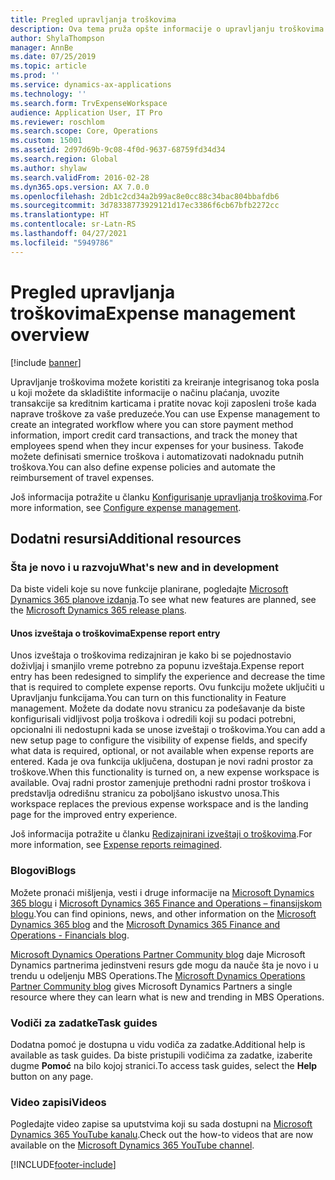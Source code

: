 ```yaml
---
title: Pregled upravljanja troškovima
description: Ova tema pruža opšte informacije o upravljanju troškovima i veze do dodatnih resursa. Upravljanje troškovima možete koristiti za kreiranje integrisanog toka posla u koji možete da skladištite informacije o načinu plaćanja, uvozite transakcije sa kreditnim karticama i pratite novac koji zaposleni troše kada naprave troškove za vaše preduzeće.
author: ShylaThompson
manager: AnnBe
ms.date: 07/25/2019
ms.topic: article
ms.prod: ''
ms.service: dynamics-ax-applications
ms.technology: ''
ms.search.form: TrvExpenseWorkspace
audience: Application User, IT Pro
ms.reviewer: roschlom
ms.search.scope: Core, Operations
ms.custom: 15001
ms.assetid: 2d97d69b-9c08-4f0d-9637-68759fd34d34
ms.search.region: Global
ms.author: shylaw
ms.search.validFrom: 2016-02-28
ms.dyn365.ops.version: AX 7.0.0
ms.openlocfilehash: 2db1c2cd34a2b99ac8e0cc88c34bac804bbafdb6
ms.sourcegitcommit: 3d78338773929121d17ec3386f6cb67bfb2272cc
ms.translationtype: HT
ms.contentlocale: sr-Latn-RS
ms.lasthandoff: 04/27/2021
ms.locfileid: "5949786"
---
```

# <a name="expense-management-overview"></a><span data-ttu-id="33a2c-104">Pregled upravljanja troškovima</span><span class="sxs-lookup"><span data-stu-id="33a2c-104">Expense management overview</span></span>

[!include [banner](../includes/banner.md)]

<span data-ttu-id="33a2c-105">Upravljanje troškovima možete koristiti za kreiranje integrisanog toka posla u koji možete da skladištite informacije o načinu plaćanja, uvozite transakcije sa kreditnim karticama i pratite novac koji zaposleni troše kada naprave troškove za vaše preduzeće.</span><span class="sxs-lookup"><span data-stu-id="33a2c-105">You can use Expense management to create an integrated workflow where you can store payment method information, import credit card transactions, and track the money that employees spend when they incur expenses for your business.</span></span> <span data-ttu-id="33a2c-106">Takođe možete definisati smernice troškova i automatizovati nadoknadu putnih troškova.</span><span class="sxs-lookup"><span data-stu-id="33a2c-106">You can also define expense policies and automate the reimbursement of travel expenses.</span></span>

<span data-ttu-id="33a2c-107">Još informacija potražite u članku [Konfigurisanje upravljanja troškovima](plan-expense-management.md).</span><span class="sxs-lookup"><span data-stu-id="33a2c-107">For more information, see [Configure expense management](plan-expense-management.md).</span></span>

## <a name="additional-resources"></a><span data-ttu-id="33a2c-108">Dodatni resursi</span><span class="sxs-lookup"><span data-stu-id="33a2c-108">Additional resources</span></span>

### <a name="whats-new-and-in-development"></a><span data-ttu-id="33a2c-109">Šta je novo i u razvoju</span><span class="sxs-lookup"><span data-stu-id="33a2c-109">What's new and in development</span></span>

<span data-ttu-id="33a2c-110">Da biste videli koje su nove funkcije planirane, pogledajte [Microsoft Dynamics 365 planove izdanja](/dynamics365/release-plans/).</span><span class="sxs-lookup"><span data-stu-id="33a2c-110">To see what new features are planned, see the [Microsoft Dynamics 365 release plans](/dynamics365/release-plans/).</span></span>

#### <a name="expense-report-entry"></a><span data-ttu-id="33a2c-111">Unos izveštaja o troškovima</span><span class="sxs-lookup"><span data-stu-id="33a2c-111">Expense report entry</span></span>

<span data-ttu-id="33a2c-112">Unos izveštaja o troškovima redizajniran je kako bi se pojednostavio doživljaj i smanjilo vreme potrebno za popunu izveštaja.</span><span class="sxs-lookup"><span data-stu-id="33a2c-112">Expense report entry has been redesigned to simplify the experience and decrease the time that is required to complete expense reports.</span></span> <span data-ttu-id="33a2c-113">Ovu funkciju možete uključiti u Upravljanju funkcijama.</span><span class="sxs-lookup"><span data-stu-id="33a2c-113">You can turn on this functionality in Feature management.</span></span> <span data-ttu-id="33a2c-114">Možete da dodate novu stranicu za podešavanje da biste konfigurisali vidljivost polja troškova i odredili koji su podaci potrebni, opcionalni ili nedostupni kada se unose izveštaji o troškovima.</span><span class="sxs-lookup"><span data-stu-id="33a2c-114">You can add a new setup page to configure the visibility of expense fields, and specify what data is required, optional, or not available when expense reports are entered.</span></span> <span data-ttu-id="33a2c-115">Kada je ova funkcija uključena, dostupan je novi radni prostor za troškove.</span><span class="sxs-lookup"><span data-stu-id="33a2c-115">When this functionality is turned on, a new expense workspace is available.</span></span> <span data-ttu-id="33a2c-116">Ovaj radni prostor zamenjuje prethodni radni prostor troškova i predstavlja odredišnu stranicu za poboljšano iskustvo unosa.</span><span class="sxs-lookup"><span data-stu-id="33a2c-116">This workspace replaces the previous expense workspace and is the landing page for the improved entry experience.</span></span>

<span data-ttu-id="33a2c-117">Još informacija potražite u članku [Redizajnirani izveštaji o troškovima](ExpenseWorkspaceNew.md).</span><span class="sxs-lookup"><span data-stu-id="33a2c-117">For more information, see [Expense reports reimagined](ExpenseWorkspaceNew.md).</span></span>

### <a name="blogs"></a><span data-ttu-id="33a2c-118">Blogovi</span><span class="sxs-lookup"><span data-stu-id="33a2c-118">Blogs</span></span>

<span data-ttu-id="33a2c-119">Možete pronaći mišljenja, vesti i druge informacije na [Microsoft Dynamics 365 blogu](https://community.dynamics.com/b/msftdynamicsblog?c=Enterprise) i [Microsoft Dynamics 365 Finance and Operations – finansijskom blogu](https://community.dynamics.com/365/financeandoperations/b/financials).</span><span class="sxs-lookup"><span data-stu-id="33a2c-119">You can find opinions, news, and other information on the [Microsoft Dynamics 365 blog](https://community.dynamics.com/b/msftdynamicsblog?c=Enterprise) and the [Microsoft Dynamics 365 Finance and Operations - Financials blog](https://community.dynamics.com/365/financeandoperations/b/financials).</span></span>

<span data-ttu-id="33a2c-120">[Microsoft Dynamics Operations Partner Community blog](https://community.dynamics.com/partner/b/operationspartnercommunityblog) daje Microsoft Dynamics partnerima jedinstveni resurs gde mogu da nauče šta je novo i u trendu u odeljenju MBS Operations.</span><span class="sxs-lookup"><span data-stu-id="33a2c-120">The [Microsoft Dynamics Operations Partner Community blog](https://community.dynamics.com/partner/b/operationspartnercommunityblog) gives Microsoft Dynamics Partners a single resource where they can learn what is new and trending in MBS Operations.</span></span>

### <a name="task-guides"></a><span data-ttu-id="33a2c-121">Vodiči za zadatke</span><span class="sxs-lookup"><span data-stu-id="33a2c-121">Task guides</span></span>

<span data-ttu-id="33a2c-122">Dodatna pomoć je dostupna u vidu vodiča za zadatke.</span><span class="sxs-lookup"><span data-stu-id="33a2c-122">Additional help is available as task guides.</span></span> <span data-ttu-id="33a2c-123">Da biste pristupili vodičima za zadatke, izaberite dugme **Pomoć** na bilo kojoj stranici.</span><span class="sxs-lookup"><span data-stu-id="33a2c-123">To access task guides, select the **Help** button on any page.</span></span>

### <a name="videos"></a><span data-ttu-id="33a2c-124">Video zapisi</span><span class="sxs-lookup"><span data-stu-id="33a2c-124">Videos</span></span>

<span data-ttu-id="33a2c-125">Pogledajte video zapise sa uputstvima koji su sada dostupni na [Microsoft Dynamics 365 YouTube kanalu](https://www.youtube.com/channel/UCJGCg4rB3QSs8y_1FquelBQ).</span><span class="sxs-lookup"><span data-stu-id="33a2c-125">Check out the how-to videos that are now available on the [Microsoft Dynamics 365 YouTube channel](https://www.youtube.com/channel/UCJGCg4rB3QSs8y_1FquelBQ).</span></span>


[!INCLUDE[footer-include](../includes/footer-banner.md)]